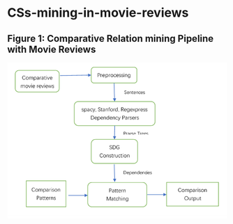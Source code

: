 # CSs-mining-in-movie-reviews
## Figure 1: Comparative Relation mining Pipeline with Movie Reviews
![image](https://github.com/Felixtau/CSs-mining-in-movie-reviews/raw/master/Picture1.png)
